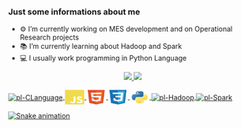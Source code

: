 ### Just some informations about me


- ⚙  I’m currently working on MES development and on Operational Research projects
- 📚 I’m currently learning about Hadoop and Spark
- 💻 I usually work programming in Python Language 


<div align="center">
  
  <a href="https://github.com/PedroLagesc">
  <img height="180em" src="https://github-readme-stats.vercel.app/api?username=PedroLagesc&show_icons=true&theme=highcontrast&include_all_commits=true&count_private=true"/>
  <img height="180em" src="https://github-readme-stats.vercel.app/api/top-langs/?username=PedroLagesc&layout=compact&langs_count=7&theme=highcontrast"/>

 </div>
 
  
<div style="display: inline_block"><br>
 
  <img align="center" alt="pl-CLanguage" height="30" width="40" src="https://cdn.icon-icons.com/icons2/2415/PNG/512/c_original_logo_icon_146611.png">
  <img align="center" alt="pl-Js" height="30" width="40" src="https://raw.githubusercontent.com/devicons/devicon/master/icons/javascript/javascript-plain.svg">
  <img align="center" alt="pl-HTML" height="30" width="40" src="https://raw.githubusercontent.com/devicons/devicon/master/icons/html5/html5-original.svg">
  <img align="center" alt="pl-CSS" height="30" width="40" src="https://raw.githubusercontent.com/devicons/devicon/master/icons/css3/css3-original.svg">
  <img align="center" alt="pl-Python" height="30" width="40" src="https://raw.githubusercontent.com/devicons/devicon/master/icons/python/python-original.svg">
  <img align="center" alt="pl-Hadoop" height="30" width="40" src="https://cdn.icon-icons.com/icons2/2699/PNG/512/apache_hadoop_logo_icon_169586.png">
  <img align="center" alt="pl-Spark" height="30" width="40" src="https://cdn.icon-icons.com/icons2/2699/PNG/512/apache_spark_logo_icon_170561.png">
  
</div>  


![Snake animation](https://github.com/PedroLagesc/PedroLagesc/blob/output/github-contribution-grid-snake.svg)

